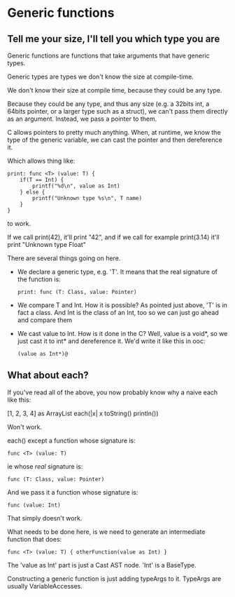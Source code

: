 Generic functions
=================

Tell me your size, I'll tell you which type you are
---------------------------------------------------

Generic functions are functions that take arguments that have generic types.

Generic types are types we don't know the size at compile-time.

We don't know their size at compile time, because they could be any type.

Because they could be any type, and thus any size (e.g. a 32bits int, 
a 64bits pointer, or a larger type such as a struct), we can't pass them
directly as an argument. Instead, we pass a pointer to them.

C allows pointers to pretty much anything. When, at runtime, we know
the type of the generic variable, we can cast the pointer and then dereference it.

Which allows thing like:

    print: func <T> (value: T) {
        if(T == Int) {
            printf("%d\n", value as Int)
        } else {
            printf("Unknown type %s\n", T name)
        }
    }
    
to work.

If we call print(42), it'll print "42", and if we call for example
print(3.14) it'll print "Unknown type Float"
    
There are several things going on here.

  - We declare a generic type, e.g. 'T'. It means that the real signature of the function is:
  
        print: func (T: Class, value: Pointer)
        
  - We compare T and Int. How it is possible? As pointed just above, 'T' is in fact
    a class. And Int is the class of an Int, too so we can just go ahead and compare them
    
  - We cast value to Int. How is it done in the C? Well, value is a void*, so we just
    cast it to int* and dereference it. We'd write it like this in ooc:
    
        (value as Int*)@
  
What about each?
----------------

If you've read all of the above, you now probably know why a naive each like this:

[1, 2, 3, 4] as ArrayList<Int> each(|x| x toString() println())

Won't work.

each() except a function whose signature is:

    func <T> (value: T)
    
ie whose *real* signature is:

    func (T: Class, value: Pointer)

And we pass it a function whose signature is:

    func (value: Int)
    
That simply doesn't work.

What needs to be done here, is we need to generate an intermediate function that does:

    func <T> (value: T) { otherFunction(value as Int) }
    
The 'value as Int' part is just a Cast AST node.
'Int' is a BaseType.

Constructing a generic function is just adding typeArgs to it. TypeArgs
are usually VariableAccesses.

